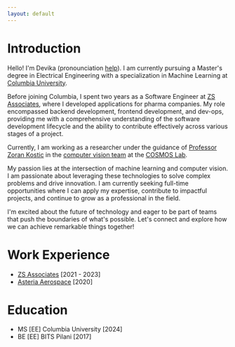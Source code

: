 ```yaml
---
layout: default
---
```


# Introduction

Hello! I'm Devika (pronounciation [help](https://pronouncenames.com/search?name=devika)). I am currently pursuing a Master's degree in Electrical Engineering with a specialization in Machine Learning at [Columbia University](https://www.ee.columbia.edu/ms-program-ee).

Before joining Columbia, I spent two years as a Software Engineer at [ZS Associates](https://www.zs.com/), where I developed applications for pharma companies. My role encompassed backend development, frontend development, and dev-ops, providing me with a comprehensive understanding of the software development lifecycle and the ability to contribute effectively across various stages of a project.

Currently, I am working as a researcher under the guidance of [Professor Zoran Kostic](https://sites.google.com/site/mobiledcc/zk-my-page?authuser=0) in the [computer vision team](https://www.cosmos-lab.org/experimentation/smart-city-intersections/) at the [COSMOS Lab](https://cosmos-lab.org/).

My passion lies at the intersection of machine learning and computer vision. I am passionate about leveraging these technologies to solve complex problems and drive innovation. I am currently seeking full-time opportunities where I can apply my expertise, contribute to impactful projects, and continue to grow as a professional in the field.

I'm excited about the future of technology and eager to be part of teams that push the boundaries of what's possible. Let's connect and explore how we can achieve remarkable things together!

# Work Experience

* [ZS Associates](https://www.zs.com/) [2021 - 2023]
* [Asteria Aerospace](https://asteria.co.in/) [2020]


# Education

* MS [EE] Columbia University [2024]
* BE [EE] BITS Pilani [2017]